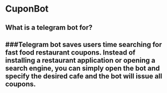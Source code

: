 # CuponBot

## What is a telegram bot for?
###Telegram bot saves users time searching for fast food restaurant coupons. Instead of installing a restaurant application or opening a search engine, you can simply open the bot and specify the desired cafe and the bot will issue all coupons.
--------------------------------------------------------------------------
